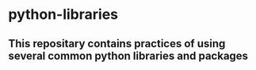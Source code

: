 # python-libraries
## This repositary contains practices of using several common python libraries and packages
